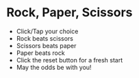 # Rock, Paper, Scissors

- Click/Tap your choice
- Rock beats scissors
- Scissors beats paper
- Paper beats rock
- Click the reset button for a fresh start
- May the odds be with you!